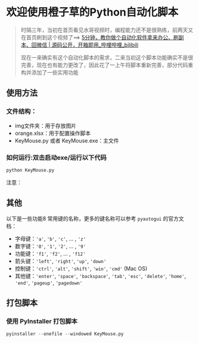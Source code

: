 # 欢迎使用橙子草的Python自动化脚本

> 时隔三年，当初在首页看见水哥视频时，编程能力还不是很熟练，前两天又在首页刷到这个视频了==> [5分钟，教你做个自动化软件拿来办公、刷副本、回微信 | 源码公开，开箱即用_哔哩哔哩_bilibili](https://www.bilibili.com/video/BV1T34y1o73U/?spm_id_from=333.999.0.0) 
>
> 现在一来确实有这个自动化脚本的需求，二来当初这个脚本功能确实不是很完善，现在也有能力更改了，因此花了一上午将脚本重新完善，部分代码重构并添加了一些实用功能

## 使用方法

### 文件结构：

- img文件夹：用于存放图片
- orange.xlsx：用于配置操作脚本
- KeyMouse.py 或者 KeyMouse.exe：主文件

### 如何运行:双击启动exe/运行以下代码

```py
python KeyMouse.py
```

注意：

## 其他

以下是一些功能8 常用键的名称，更多的键名称可以参考 `pyautogui` 的官方文档：

- 字母键：`'a'`, `'b'`, `'c'`, ... , `'z'`
- 数字键：`'0'`, `'1'`, `'2'`, ... , `'9'`
- 功能键：`'f1'`, `'f2'`, ... , `'f12'`
- 箭头键：`'left'`, `'right'`, `'up'`, `'down'`
- 控制键：`'ctrl'`, `'alt'`, `'shift'`, `'win'`, `'cmd'` (Mac OS)
- 其他键：`'enter'`, `'space'`, `'backspace'`, `'tab'`, `'esc'`, `'delete'`, `'home'`, `'end'`, `'pageup'`, `'pagedown'`

## 打包脚本

### 使用 PyInstaller 打包脚本

```py
pyinstaller --onefile --windowed KeyMouse.py
```

